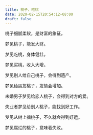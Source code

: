 ```yaml
---
title: 桃子、吃桃
date: 2020-02-15T20:54:12+08:00
draft: false
---
```


桃子细腻柔软，是财富的象征。



梦见桃子，能发大财。



梦见吃桃，身体健壮。



梦见买桃，收入大增。



梦见别人给自己桃子，会得到遗产。



梦见给朋友桃子，友情会增加。



未婚男子梦见给恋人桃子，会得到对方的爱。



失业者梦见给别人桃子，能找到好工作。



梦见从树上摘桃子，不久就会得到好运。



梦见腐烂的桃子，意味着失败。

